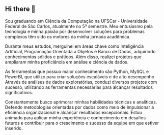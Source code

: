 ## Hi there 👋

Sou graduando em Ciência da Computação na UFSCar - Universidade Federal de São Carlos, atualmente no 5º semestre. Meu entusiasmo pela tecnologia e minha paixão por desenvolver soluções para problemas complexos têm sido os motores da minha jornada acadêmica.

Durante meus estudos, mergulhei em áreas chave como Inteligência Artificial, Programação Orientada a Objetos e Banco de Dados, adquirindo conhecimentos sólidos e práticos. Além disso, realizei projetos que ampliaram minha proficiência em análise e ciência de dados.

As ferramentas que possuo maior conhecimento são Python, MySQL e PowerBI, que utilizo para criar soluções escaláveis e de alto desempenho. Através de análises de dados exploratórias, conduzi diversos projetos com sucesso, utilizando as ferramentas necessárias para alcançar resultados significativos.

Constantemente busco aprimorar minhas habilidades técnicas e analíticas. Defendo metodologias orientadas por dados como meio de impulsionar a eficiência organizacional e alcançar resultados excepcionais. Estou animado para aplicar minha experiência e conhecimento em desafios futuros e contribuir para o crescimento e sucesso da equipe em que estiver inserido.


 

